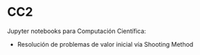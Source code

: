# CC2
Jupyter notebooks para Computación Científica:
* Resolución de problemas de valor inicial vía Shooting Method

